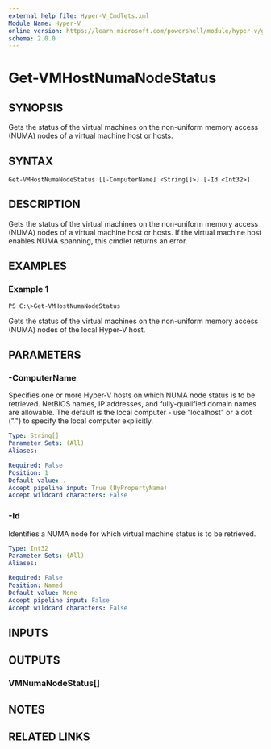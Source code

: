 ```yaml
---
external help file: Hyper-V_Cmdlets.xml
Module Name: Hyper-V
online version: https://learn.microsoft.com/powershell/module/hyper-v/get-vmhostnumanodestatus?view=windowsserver2012-ps&wt.mc_id=ps-gethelp
schema: 2.0.0
---
```


# Get-VMHostNumaNodeStatus

## SYNOPSIS
Gets the status of the virtual machines on the non-uniform memory access (NUMA) nodes of a virtual machine host or hosts.

## SYNTAX

```
Get-VMHostNumaNodeStatus [[-ComputerName] <String[]>] [-Id <Int32>]
```

## DESCRIPTION
Gets the status of the virtual machines on the non-uniform memory access (NUMA) nodes of a virtual machine host or hosts.
If the virtual machine host enables NUMA spanning, this cmdlet returns an error.

## EXAMPLES

### Example 1
```
PS C:\>Get-VMHostNumaNodeStatus
```

Gets the status of the virtual machines on the non-uniform memory access (NUMA) nodes of the local Hyper-V host.

## PARAMETERS

### -ComputerName
Specifies one or more Hyper-V hosts on which NUMA node status is to be retrieved.
NetBIOS names, IP addresses, and fully-qualified domain names are allowable.
The default is the local computer - use "localhost" or a dot (".") to specify the local computer explicitly.

```yaml
Type: String[]
Parameter Sets: (All)
Aliases: 

Required: False
Position: 1
Default value: .
Accept pipeline input: True (ByPropertyName)
Accept wildcard characters: False
```

### -Id
Identifies a NUMA node for which virtual machine status is to be retrieved.

```yaml
Type: Int32
Parameter Sets: (All)
Aliases: 

Required: False
Position: Named
Default value: None
Accept pipeline input: False
Accept wildcard characters: False
```

## INPUTS

## OUTPUTS

### VMNumaNodeStatus[]

## NOTES

## RELATED LINKS



